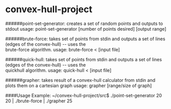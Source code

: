 # convex-hull-project


######point-set-generator:
      creates a set of random points and outputs to stdout
          usage:
                  point-set-generator [number of points desired] [output range]
            
######brute-force:
      takes set of points from stdin and outputs a set of lines (edges of the convex-hull) -- uses the      
      brute-force algorithm.
          usage:
                  brute-force < [input file]
      
######quick-hull:
      takes set of points from stdin and outputs a set of lines (edges of the convex-hull) -- uses the      
      quickhull algorithm.
          usage:
                  quick-hull < [input file]
                  
######grapher:
      takes result of a convex-hull calculator from stdin and plots them on a cartesian 
      graph
            usage: grapher [range/size of graph]
            
####Usage Example:
      ~/convex-hull-project/src$ ./point-set-generator 20 20 | ./brute-force | ./grapher 25
      
